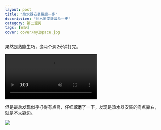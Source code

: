 ```yaml
---
layout: post
title: "热水器安装最后一步"
description: "热水器安装最后一步"
category: 第二空间
tags: [日记]
cover: cover/my2space.jpg
---
```

果然是熟能生巧，这两个洞2分钟打完。

<video src="http://avthumb.my2space.com/2017/2/172048.mp4" controls="controls">
您的浏览器不支持 video 标签。
</video>

但是最后发现似乎打得有点高，仔细琢磨了一下，发现是热水器安装的有点靠右，就是不太靠边。

![](http://img.my2space.com/2017/1/172050)

